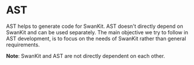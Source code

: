 # AST

AST helps to generate code for SwanKit. AST doesn't directly depend on SwanKit and can be used
separately. The main objective we try to follow in AST development, is to focus on the needs of
SwanKit rather than general requirements.

**Note**: SwanKit and AST are not directly dependent on each other.
